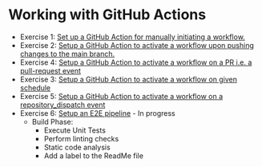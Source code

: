 # Working with GitHub Actions

* Exercise 1: [Set up a GitHub Action for manually initiating a workflow.](practice-exercise-1.md)
* Exercise 2: [Setup a GitHub Action to activate a workflow upon pushing changes to the main branch.](practice-exercise-2.md)
* Exercise 4: [Setup a GitHub Action to activate a workflow on a PR i.e. a pull-request event](practice-exercise-3.md)
* Exercise 3: [Setup a GitHub Action to activate a workflow on given schedule](practice-exercise-4.md)
* Exercise 5: [Setup a GitHub Action to activate a workflow on a repository_dispatch event](practice-exercise-5.md)
* Exercise 6: [Setup an E2E pipeline]()  - In progress
  - Build Phase:
    - Execute Unit Tests
    - Perform linting checks
    - Static code analysis
    - Add a label to the ReadMe file
    






